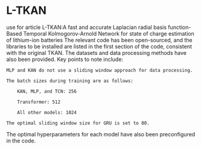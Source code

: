 # L-TKAN
use for article L-TKAN:A fast and accurate Laplacian radial basis function-Based Temporal Kolmogorov-Arnold Network for state of charge estimation of lithium-ion batteries
The relevant code has been open-sourced, and the libraries to be installed are listed in the first section of the code, consistent with the original TKAN. The datasets and data processing methods have also been provided. Key points to note include:

    MLP and KAN do not use a sliding window approach for data processing.

    The batch sizes during training are as follows:

        KAN, MLP, and TCN: 256

        Transformer: 512

        All other models: 1024

    The optimal sliding window size for GRU is set to 80.
The optimal hyperparameters for each model have also been preconfigured in the code.
